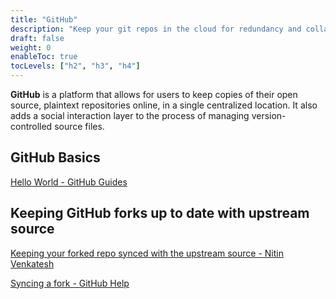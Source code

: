 ```yaml
---
title: "GitHub"
description: "Keep your git repos in the cloud for redundancy and collaboration."
draft: false
weight: 0
enableToc: true
tocLevels: ["h2", "h3", "h4"]
---
```


**GitHub** is a platform that allows for users to keep copies of their open source, plaintext repositories online, in a single centralized location.
It also adds a social interaction layer to the process of managing version-controlled source files.

## GitHub Basics

<a href="https://guides.github.com/activities/hello-world/" target="_blank">Hello World - GitHub Guides</a>

## Keeping GitHub forks up to date with upstream source 

<a href="https://2buntu.com/articles/1459/keeping-your-forked-repo-synced-with-the-upstream-source/" target="_blank">Keeping your forked repo synced with the upstream source - Nitin Venkatesh</a>

<a href="https://help.github.com/articles/syncing-a-fork/" target="_blank">Syncing a fork - GitHub Help</a>

